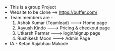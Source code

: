 - This is a group Project
- Website to be clone --> https://buffer.com/
- Team members are -
  1. Ashok Kumar (Teamlead) ---> Home page
  2. Aayush Kindo ---> Pricing & checkout page
  3. Utkarsh Parmar ---> login/signup page
  4. Rushikesh Moon ---> Admin Page
- IA - Ketan Rajabhau Makode
